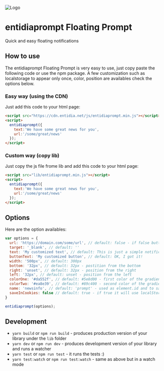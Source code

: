 ![Logo](logo.gif "Logo")

# entidiaprompt Floating Prompt 

Quick and easy floating notifications

## How to use
The entidiaprompt Floating Prompt is very easy to use, just copy paste the following code or use the npm package.
A few customization such as localstorage to appear only once, color, position are availables check the options below.

### Easy way (using the CDN)
Just add this code to your html page:
```html
<script src="https://cdn.entidia.net/js/entidiaprompt.min.js"></script>
<script>
  entidiaprompt({
    text:'We have some great news for you', 
    url:'/some/great/news'
  });
</script>
```

### Custom way (copy lib)
Just copy the js file frome lib and add this code to your html page:
```html
<script src="lib/entidiaprompt.min.js"></script>
<script>
  entidiaprompt({
    text:'We have some great news for you', 
    url:'/some/great/news'
  });
</script>
```

## Options
Here are the option availables:
```javascript
var options = {
  url: 'https://domain.com/some/url', // default: false - if false button click will close prompt.
  target: '_blank', // default: ''
  text: 'My customized text', // default: This is just a simple notification.
  buttonText: 'My customized button', // default: OK, I got it!
  width: '500px', // default: 300px
  bottom: '32px', // default: 32px - postition from the bottom
  right: 'unset', // default: 32px - position from the right
  left: '32px', // default: unset - position from the left
  colorOne: '#da552f', // default: #5e8d00 - first color of the gradient
  colorTwo: '#ea8e39', // default: #89c400 - second color of the gradient
  name: 'newsinfo', // default: 'prompt' - used as element.id and to saveCookies
  saveInCookies: false // default: true - if true it will use localStorage to appear only once
}

entidiaprompt(options);
```

## Development

* `yarn build` or `npm run build` - produces production version of your library under the `lib` folder
* `yarn dev` or `npm run dev` - produces development version of your library and runs a watcher
* `yarn test` or `npm run test` - it runs the tests :)
* `yarn test:watch` or `npm run test:watch` - same as above but in a watch mode
